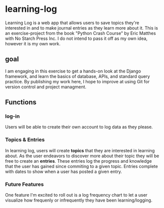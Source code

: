 # learning-log
Learning Log is a web app that allows users to save topics they're interested in and to make journal entries as they learn more about it. This is an exercise-project from the book "Python Crash Course" by Eric Matthes with No Starch Press Inc. I do not intend to pass it off as my own idea, however it is my own work.
## goal
I am engaging in this exercise to get a hands-on look at the Django framework, and learn the basics of database, APIs, and standard query practice. By publishing my work here, I hope to improve at using Git for version control and project managment. 
## Functions
### log-in
Users will be able to create their own account to log data as they please. 
### Topics & Entries
In learning log, users will create <b>topics</b> that they are interested in learning about. As the user endeavors to discover more about their topic they will be free to create an <b>entries</b>. These entries log the progress and knowledge that the user has gained since commiting to a given topic. Entries complete with dates to show when a user has posted a given entry. 

### Future Features
One feature I'm excited to roll out is a log frequency chart to let a user visualize how frequenly or infrequently they have been learning/logging.
